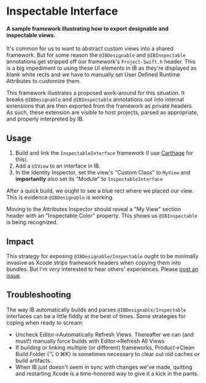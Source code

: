# Inspectable Interface
#### A sample framework illustrating how to export designable and inspectable views.


It's common for us to want to abstract custom views into a shared framework. But for some reason the `@IBDesignable` and `@IBInspectable` annotations get stripped off our framework's `Project-Swift.h` header. This is a big impediment to using these UI elements in IB as they're displayed as blank white rects and we have to manually set User Defined Runtime Attributes to customize them.

This framework illustrates a proposed work-around for this situation. It breaks `@IBDesignable` and `@IBInspectable` annotations out into internal extensions that are then exported from the framework as private headers. As such, these extension are visible to host projects, parsed as appropriate, and properly interpreted by IB.


## Usage
1. Build and link the `InspectableInterface` framework (I use [Carthage](https://github.com/Carthage/Carthage) for this).
1. Add a `UIView` to an interface in IB.
1. In the Identity Inspector, set the view's "Custom Class" to `MyView` and **importantly** also set its "Module" to `InspectableInterface`

After a quick build, we ought to see a blue rect where we placed our view. This is evidence `@IBDesignable` is working.

Moving to the Attributes Inspector should reveal a "My View" section header with an "Inspectable Color" property. This shows us `@IBInspectable` is being recognized.


## Impact
This strategy for exposing `@IBDesignable/Inspectable` ought to be minimally invasive as Xcode strips framework headers when copying them into bundles. But I'm *very* interested to hear others' experiences. Please [post an issue](https://github.com/jemmons/InspectableInterface/issues).


## Troubleshooting
The way IB automatically builds and parses `@IBDesignable/Inspectable` interfaces can be a little fiddly at the best of times. Some strategies for coping when ready to scream:

* Uncheck Editor→Automatically Refresh Views. Thereafter we can (and must!) manually force builds with Editor→Refresh All Views
* If building or linking multiple (or different) frameworks, Product→Clean Build Folder (⌥⇧⌘K) is sometimes necessary to clear out old caches or build artifacts.
* When IB just doesn't seem in sync with changes we've made, quitting and restarting Xcode is a time-honored way to give it a kick in the pants.


